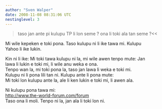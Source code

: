 ```yaml
---
author: "Sven Walper"
date: 2008-11-08 08:31:06 UTC
nestinglevel: 3
---
```

> taso jan ante pi kulupu TP li lon seme ? ona li toki ala tan seme ?<<  
> 

Mi wile kepeken e toki pona. Taso kulupu ni li ike tawa mi. Kulupu  
Yahoo li ike lukin.  
  
Kin ni li ike: Mi toki tawa kulupu ni la, mi wile awen tenpo mute: Jan  
lawa li lukin e toki mi, li wile anu weka e ona.  
Tenpo wan la, mi toki pona la, taso jan lawa li weka e toki mi.  
Kulupu ni li pona lili tan ni. Kulupu ante li pona mute:  
Mi toki lon kulupu ante la, ale li ken lukin e toki mi, li awen ala.  
  
Ni kulupu pona tawa mi:  
http://www.the-world-forum.com/forum  
Taso ona li moli. Tenpo ni la, jan ala li toki lon ni.